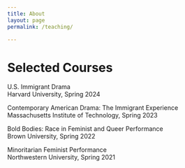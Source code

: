 ```yaml
---
title: About
layout: page
permalink: /teaching/

---
```


# Selected Courses

<style>
  a { text-decoration: none; }
</style>

[U.S. Immigrant Drama](/teaching/immigrant_drama)<br>
Harvard University, Spring 2024

[Contemporary American Drama: The Immigrant Experience](/teaching/immigrant_experience)<br>
Massachusetts Institute of Technology, Spring 2023

[Bold Bodies: Race in Feminist and Queer Performance](/teaching/bold_bodies)<br>
Brown University, Spring 2022

[Minoritarian Feminist Performance](/teaching/minoritarian_performance)<br>
Northwestern University, Spring 2021
